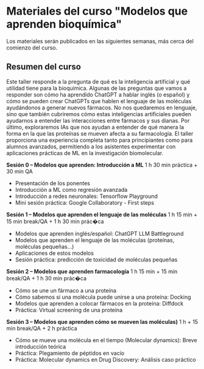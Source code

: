 #  Materiales del curso "Modelos que aprenden bioquímica"

Los materiales serán publicados en las siguientes semanas, más cerca del comienzo del curso.

## Resumen del curso

Este taller responde a la pregunta de qué es la inteligencia artificial y qué utilidad
tiene para la bioquímica. Algunas de las preguntas que vamos a responder son cómo
ha aprendido ChatGPT a hablar inglés (o español) y cómo se pueden crear ChatGPTs
que hablen el lenguaje de las moléculas ayudándonos a generar nuevos fármacos.
No nos quedaremos en lenguaje, sino que también cubriremos cómo estas
inteligencias artificiales pueden ayudarnos a entender las interacciones entre
fármacos y sus dianas. Por último, exploraremos IAs que nos ayudan a entender de
qué manera la forma en la que las proteínas se mueven afecta a su farmacología.
El taller proporciona una experiencia completa tanto para principiantes como para
alumnos avanzados, permitiendo a los asistentes experimentar con aplicaciones
prácticas de ML en la investigación biomolecular.

**Sesión 0 – Modelos que aprenden: Introducción a ML** 1 h 30 min práctica + 30 min QA
- Presentación de los ponentes
- Introducción a ML como regresión avanzada
- Introducción a redes neuronales: Tensorflow Playground
- Mini sesión práctica: Google Collaboratory - First steps

**Sesión 1 – Modelos que aprenden el lenguaje de las moléculas** 1 h 15 min + 15 min break/QA + 1 h 30 min prác�ca
- Modelos que aprenden inglés/español: ChatGPT LLM Battleground
- Modelos que aprenden el lenguaje de las moléculas (proteínas, moléculas pequeñas...)
- Aplicaciones de estos modelos
- Sesión práctica: predicción de toxicidad de moléculas pequeñas

**Sesión 2 – Modelos que aprenden farmacología** 1 h 15 min + 15 min break/QA + 1 h 30 min prác�ca
- Cómo se une un fármaco a una proteína
- Cómo sabemos si una molécula puede unirse a una proteína: Docking
- Modelos que aprenden a colocar fármacos en la proteína: Diffdock
- Práctica: Virtual screening de una proteína


**Sesión 3 – Modelos que aprenden cómo se mueven las moléculas)** 1 h + 15 min break/QA + 2 h práctica
- Cómo se mueve una molécula en el tiempo (Molecular dynamics): Breve introducción
teórica
- Práctica: Plegamiento de péptidos en vacío
- Práctica: Molecular dynamics en Drug Discovery: Análisis caso práctico
